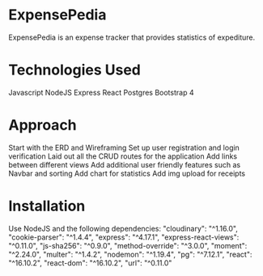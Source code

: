 # ExpensePedia
ExpensePedia is an expense tracker that provides statistics of expediture.

# Technologies Used
  Javascript
  NodeJS
  Express
  React
  Postgres
  Bootstrap 4

# Approach
  Start with the ERD and Wireframing
  Set up user registration and login verification
  Laid out all the CRUD routes for the application 
  Add links between different views
  Add additional user friendly features such as Navbar and sorting
  Add chart for statistics
  Add img upload for receipts

# Installation
  Use NodeJS and the following dependencies:
    "cloudinary": "^1.16.0",
    "cookie-parser": "^1.4.4",
    "express": "^4.17.1",
    "express-react-views": "^0.11.0",
    "js-sha256": "^0.9.0",
    "method-override": "^3.0.0",
    "moment": "^2.24.0",
    "multer": "^1.4.2",
    "nodemon": "^1.19.4",
    "pg": "^7.12.1",
    "react": "^16.10.2",
    "react-dom": "^16.10.2",
    "url": "^0.11.0"
